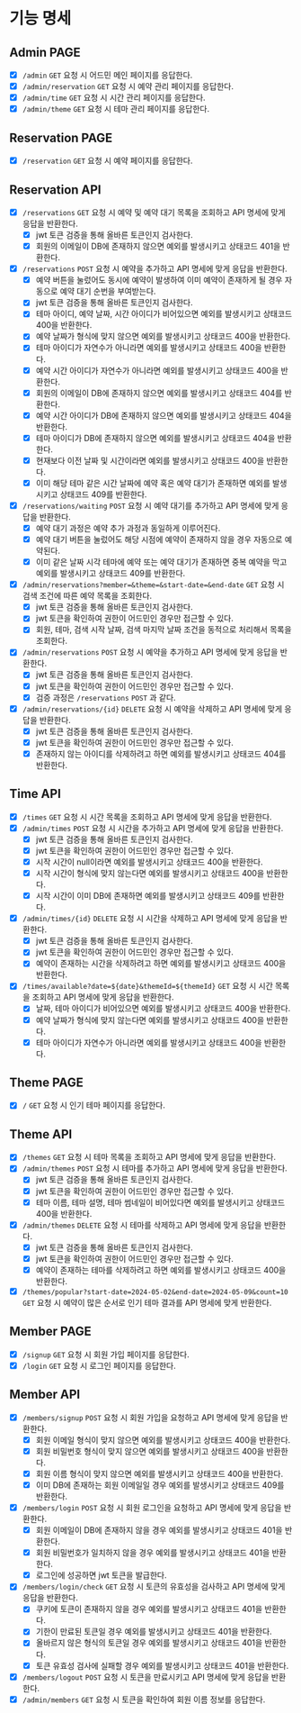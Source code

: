 # 기능 명세

## Admin PAGE

- [X] `/admin` `GET` 요청 시 어드민 메인 페이지를 응답한다.
- [X] `/admin/reservation` `GET` 요청 시 예약 관리 페이지를 응답한다.
- [X] `/admin/time` `GET` 요청 시 시간 관리 페이지를 응답한다.
- [X] `/admin/theme` `GET` 요청 시 테마 관리 페이지를 응답한다.

## Reservation PAGE

- [X] `/reservation` `GET` 요청 시 예약 페이지를 응답한다.

## Reservation API

- [X] `/reservations` `GET` 요청 시 예약 및 예약 대기 목록을 조회하고 API 명세에 맞게 응답을 반환한다.
    - [x] jwt 토큰 검증을 통해 올바른 토큰인지 검사한다.
    - [x] 회원의 이메일이 DB에 존재하지 않으면 예외를 발생시키고 상태코드 401을 반환한다.
- [X] `/reservations` `POST` 요청 시 예약을 추가하고 API 명세에 맞게 응답을 반환한다.
    - [X] 예약 버튼을 눌렀어도 동시에 예약이 발생하여 이미 예약이 존재하게 될 경우 자동으로 예약 대기 순번을 부여받는다.
    - [x] jwt 토큰 검증을 통해 올바른 토큰인지 검사한다.
    - [x] 테마 아이디, 예약 날짜, 시간 아이디가 비어있으면 예외를 발생시키고 상태코드 400을 반환한다.
    - [x] 예약 날짜가 형식에 맞지 않으면 예외를 발생시키고 상태코드 400을 반환한다.
    - [x] 테마 아이디가 자연수가 아니라면 예외를 발생시키고 상태코드 400을 반환한다.
    - [x] 예약 시간 아이디가 자연수가 아니라면 예외를 발생시키고 상태코드 400을 반환한다.
    - [x] 회원의 이메일이 DB에 존재하지 않으면 예외를 발생시키고 상태코드 404를 반환한다.
    - [x] 예약 시간 아이디가 DB에 존재하지 않으면 예외를 발생시키고 상태코드 404을 반환한다.
    - [x] 테마 아이디가 DB에 존재하지 않으면 예외를 발생시키고 상태코드 404을 반환한다.
    - [x] 현재보다 이전 날짜 및 시간이라면 예외를 발생시키고 상태코드 400을 반환한다.
    - [x] 이미 해당 테마 같은 시간 날짜에 예약 혹은 예약 대기가 존재하면 예외를 발생시키고 상태코드 409를 반환한다.
- [x] `/reservations/waiting` `POST` 요청 시 예약 대기를 추가하고 API 명세에 맞게 응답을 반환한다.
    - [x] 예약 대기 과정은 예약 추가 과정과 동일하게 이루어진다.
    - [x] 예약 대기 버튼을 눌렀어도 해당 시점에 예약이 존재하지 않을 경우 자동으로 예약된다.
    - [x] 이미 같은 날짜 시각 테마에 예약 또는 예약 대기가 존재하면 중복 예약을 막고 예외를 발생시키고 상태코드 409를 반환한다.
- [x] `/admin/reservations?member=&theme=&start-date=&end-date` `GET` 요청 시 검색 조건에 따른 예약 목록을 조회한다.
    - [x] jwt 토큰 검증을 통해 올바른 토큰인지 검사한다.
    - [x] jwt 토큰을 확인하여 권한이 어드민인 경우만 접근할 수 있다.
    - [x] 회원, 테마, 검색 시작 날짜, 검색 마지막 날짜 조건을 동적으로 처리해서 목록을 조회한다.
- [X] `/admin/reservations` `POST` 요청 시 예약을 추가하고 API 명세에 맞게 응답을 반환한다.
    - [x] jwt 토큰 검증을 통해 올바른 토큰인지 검사한다.
    - [x] jwt 토큰을 확인하여 권한이 어드민인 경우만 접근할 수 있다.
    - [x] 검증 과정은 `/reservations` `POST` 과 같다.
- [X] `/admin/reservations/{id}` `DELETE` 요청 시 예약을 삭제하고 API 명세에 맞게 응답을 반환한다.
    - [x] jwt 토큰 검증을 통해 올바른 토큰인지 검사한다.
    - [x] jwt 토큰을 확인하여 권한이 어드민인 경우만 접근할 수 있다.
    - [x] 존재하지 않는 아이디를 삭제하려고 하면 예외를 발생시키고 상태코드 404를 반환한다.

## Time API

- [X] `/times` `GET` 요청 시 시간 목록을 조회하고 API 명세에 맞게 응답을 반환한다.
- [X] `/admin/times` `POST` 요청 시 시간을 추가하고 API 명세에 맞게 응답을 반환한다.
    - [x] jwt 토큰 검증을 통해 올바른 토큰인지 검사한다.
    - [x] jwt 토큰을 확인하여 권한이 어드민인 경우만 접근할 수 있다.
    - [X] 시작 시간이 null이라면 예외를 발생시키고 상태코드 400을 반환한다.
    - [X] 시작 시간이 형식에 맞지 않는다면 예외를 발생시키고 상태코드 400을 반환한다.
    - [X] 시작 시간이 이미 DB에 존재하면 예외를 발생시키고 상태코드 409를 반환한다.
- [X] `/admin/times/{id}` `DELETE` 요청 시 시간을 삭제하고 API 명세에 맞게 응답을 반환한다.
    - [x] jwt 토큰 검증을 통해 올바른 토큰인지 검사한다.
    - [x] jwt 토큰을 확인하여 권한이 어드민인 경우만 접근할 수 있다.
    - [X] 예약이 존재하는 시간을 삭제하려고 하면 예외를 발생시키고 상태코드 400을 반환한다.
- [X] `/times/available?date=${date}&themeId=${themeId}` `GET` 요청 시 시간 목록을 조회하고 API 명세에 맞게 응답을 반환한다.
    - [X] 날짜, 테마 아이디가 비어있으면 예외를 발생시키고 상태코드 400을 반환한다.
    - [X] 예약 날짜가 형식에 맞지 않는다면 예외를 발생시키고 상태코드 400을 반환한다.
    - [X] 테마 아이디가 자연수가 아니라면 예외를 발생시키고 상태코드 400을 반환한다.

## Theme PAGE

- [x] `/` `GET` 요청 시 인기 테마 페이지를 응답한다.

## Theme API

- [x] `/themes` `GET` 요청 시 테마 목록을 조회하고 API 명세에 맞게 응답을 반환한다.
- [x] `/admin/themes` `POST` 요청 시 테마를 추가하고 API 명세에 맞게 응답을 반환한다.
    - [x] jwt 토큰 검증을 통해 올바른 토큰인지 검사한다.
    - [x] jwt 토큰을 확인하여 권한이 어드민인 경우만 접근할 수 있다.
    - [x] 테마 이름, 테마 설명, 테마 썸네일이 비어있다면 예외를 발생시키고 상태코드 400을 반환한다.
- [x] `/admin/themes` `DELETE` 요청 시 테마를 삭제하고 API 명세에 맞게 응답을 반환한다.
    - [x] jwt 토큰 검증을 통해 올바른 토큰인지 검사한다.
    - [x] jwt 토큰을 확인하여 권한이 어드민인 경우만 접근할 수 있다.
    - [x] 예약이 존재하는 테마를 삭제하려고 하면 예외를 발생시키고 상태코드 400을 반환한다.
- [X] `/themes/popular?start-date=2024-05-02&end-date=2024-05-09&count=10` `GET` 요청 시 예약이 많은 순서로 인기 테마 결과를 API 명세에 맞게
  반환한다.

## Member PAGE

- [x] `/signup` `GET` 요청 시 회원 가입 페이지를 응답한다.
- [x] `/login` `GET` 요청 시 로그인 페이지를 응답한다.

## Member API

- [x] `/members/signup` `POST` 요청 시 회원 가입을 요청하고 API 명세에 맞게 응답을 반환한다.
    - [x] 회원 이메일 형식이 맞지 않으면 예외를 발생시키고 상태코드 400을 반환한다.
    - [x] 회원 비밀번호 형식이 맞지 않으면 예외를 발생시키고 상태코드 400을 반환한다.
    - [x] 회원 이름 형식이 맞지 않으면 예외를 발생시키고 상태코드 400을 반환한다.
    - [x] 이미 DB에 존재하는 회원 이메일일 경우 예외를 발생시키고 상태코드 409를 반환한다.
- [x] `/members/login` `POST` 요청 시 회원 로그인을 요청하고 API 명세에 맞게 응답을 반환한다.
    - [x] 회원 이메일이 DB에 존재하지 않을 경우 예외를 발생시키고 상태코드 401을 반환한다.
    - [X] 회원 비밀번호가 일치하지 않을 경우 예외를 발생시키고 상태코드 401을 반환한다.
    - [X] 로그인에 성공하면 jwt 토큰을 발급한다.
- [x] `/members/login/check` `GET` 요청 시 토큰의 유효성을 검사하고 API 명세에 맞게 응답을 반환한다.
    - [x] 쿠키에 토큰이 존재하지 않을 경우 예외를 발생시키고 상태코드 401을 반환한다.
    - [x] 기한이 만료된 토큰일 경우 예외를 발생시키고 상태코드 401을 반환한다.
    - [x] 올바르지 않은 형식의 토큰일 경우 예외를 발생시키고 상태코드 401을 반환한다.
    - [x] 토큰 유효성 검사에 실패할 경우 예외를 발생시키고 상태코드 401을 반환한다.
- [x] `/members/logout` `POST` 요청 시 토큰을 만료시키고 API 명세에 맞게 응답을 반환한다.
- [x] `/admin/members` `GET` 요청 시 토큰을 확인하여 회원 이름 정보를 응답한다.
